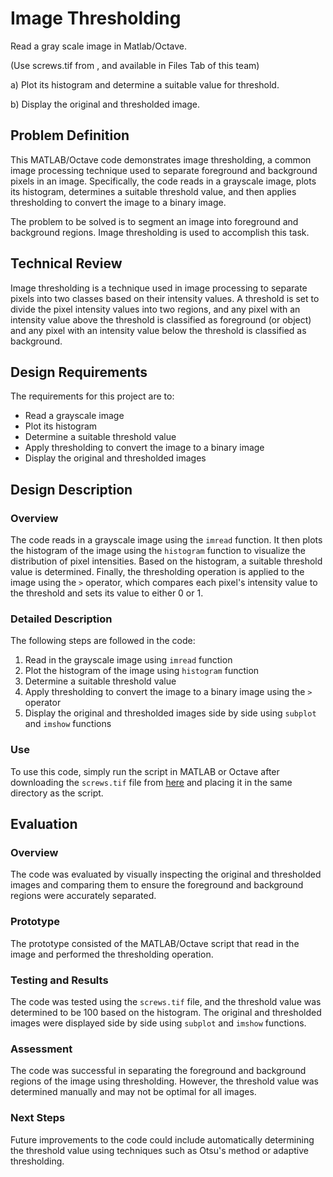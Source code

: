 # Image Thresholding

<p>Read a gray scale image in Matlab/Octave. </p><p>(Use screws.tif from <https://people.math.sc.edu/Burkardt/data/tif/tif.html>, and available in Files Tab of this team)</p><p>a) Plot its histogram and determine a suitable value for threshold.  </p><p>b) Display the original and thresholded image.</p><p></p>

## Problem Definition

This MATLAB/Octave code demonstrates image thresholding, a common image processing technique used to separate foreground and background pixels in an image. Specifically, the code reads in a grayscale image, plots its histogram, determines a suitable threshold value, and then applies thresholding to convert the image to a binary image.

The problem to be solved is to segment an image into foreground and background regions. Image thresholding is used to accomplish this task.

## Technical Review

Image thresholding is a technique used in image processing to separate pixels into two classes based on their intensity values. A threshold is set to divide the pixel intensity values into two regions, and any pixel with an intensity value above the threshold is classified as foreground (or object) and any pixel with an intensity value below the threshold is classified as background.

## Design Requirements

The requirements for this project are to:

- Read a grayscale image
- Plot its histogram
- Determine a suitable threshold value
- Apply thresholding to convert the image to a binary image
- Display the original and thresholded images

## Design Description

### Overview

The code reads in a grayscale image using the `imread` function. It then plots the histogram of the image using the `histogram` function to visualize the distribution of pixel intensities. Based on the histogram, a suitable threshold value is determined. Finally, the thresholding operation is applied to the image using the `>` operator, which compares each pixel's intensity value to the threshold and sets its value to either 0 or 1.

### Detailed Description

The following steps are followed in the code:

1. Read in the grayscale image using `imread` function
2. Plot the histogram of the image using `histogram` function
3. Determine a suitable threshold value
4. Apply thresholding to convert the image to a binary image using the `>` operator
5. Display the original and thresholded images side by side using `subplot` and `imshow` functions

### Use

To use this code, simply run the script in MATLAB or Octave after downloading the `screws.tif` file from [here](https://people.math.sc.edu/Burkardt/data/tif/tif.html) and placing it in the same directory as the script.

## Evaluation

### Overview

The code was evaluated by visually inspecting the original and thresholded images and comparing them to ensure the foreground and background regions were accurately separated.

### Prototype

The prototype consisted of the MATLAB/Octave script that read in the image and performed the thresholding operation.

### Testing and Results

The code was tested using the `screws.tif` file, and the threshold value was determined to be 100 based on the histogram. The original and thresholded images were displayed side by side using `subplot` and `imshow` functions.

### Assessment

The code was successful in separating the foreground and background regions of the image using thresholding. However, the threshold value was determined manually and may not be optimal for all images.

### Next Steps

Future improvements to the code could include automatically determining the threshold value using techniques such as Otsu's method or adaptive thresholding.
